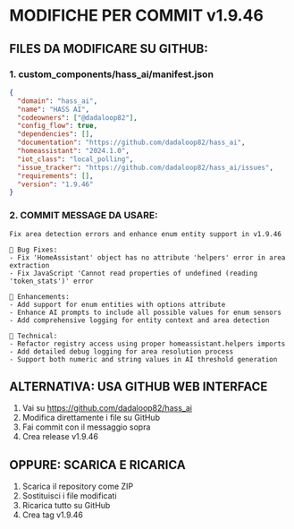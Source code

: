 # MODIFICHE PER COMMIT v1.9.46

## FILES DA MODIFICARE SU GITHUB:

### 1. custom_components/hass_ai/manifest.json
```json
{
  "domain": "hass_ai", 
  "name": "HASS AI",
  "codeowners": ["@dadaloop82"],
  "config_flow": true,
  "dependencies": [],
  "documentation": "https://github.com/dadaloop82/hass_ai",
  "homeassistant": "2024.1.0",
  "iot_class": "local_polling",
  "issue_tracker": "https://github.com/dadaloop82/hass_ai/issues",
  "requirements": [],
  "version": "1.9.46"
}
```

### 2. COMMIT MESSAGE DA USARE:
```
Fix area detection errors and enhance enum entity support in v1.9.46

🐛 Bug Fixes:
- Fix 'HomeAssistant' object has no attribute 'helpers' error in area extraction
- Fix JavaScript 'Cannot read properties of undefined (reading 'token_stats')' error

🚀 Enhancements:
- Add support for enum entities with options attribute
- Enhance AI prompts to include all possible values for enum sensors
- Add comprehensive logging for entity context and area detection

🔧 Technical:
- Refactor registry access using proper homeassistant.helpers imports
- Add detailed debug logging for area resolution process
- Support both numeric and string values in AI threshold generation
```

## ALTERNATIVA: USA GITHUB WEB INTERFACE

1. Vai su https://github.com/dadaloop82/hass_ai
2. Modifica direttamente i file su GitHub
3. Fai commit con il messaggio sopra
4. Crea release v1.9.46

## OPPURE: SCARICA E RICARICA

1. Scarica il repository come ZIP
2. Sostituisci i file modificati
3. Ricarica tutto su GitHub
4. Crea tag v1.9.46
